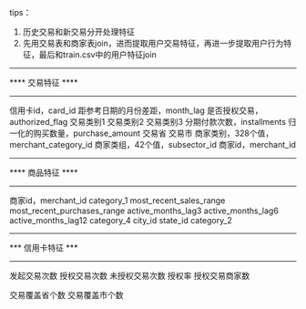 tips：
1. 历史交易和新交易分开处理特征
2. 先用交易表和商家表join，进而提取用户交易特征，再进一步提取用户行为特征，最后和train.csv中的用户特征join


******************
**** 交易特征 ****
******************
信用卡id，card_id
距参考日期的月份差距，month_lag
是否授权交易，authorized_flag
交易类别1
交易类别2
交易类别3
分期付款次数，installments
归一化的购买数量，purchase_amount
交易省
交易市
商家类别，328个值，merchant_category_id
商家类组，42个值，subsector_id
商家id，merchant_id

******************
**** 商品特征 ****
******************
商家id，merchant_id
category_1
most_recent_sales_range
most_recent_purchases_range
active_months_lag3
active_months_lag6
active_months_lag12
category_4
city_id
state_id
category_2

******************
*** 信用卡特征 ***
******************
发起交易次数
授权交易次数
未授权交易次数
授权率
授权交易商家数

交易覆盖省个数
交易覆盖市个数

